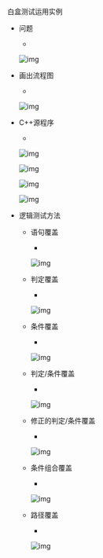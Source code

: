 白盒测试运用实例

- 问题

  - 

    ![img](https://img1.zlogs.net/20/20200117222851.png)

- 画出流程图

  - 

    ![img](https://img1.zlogs.net/20/20200117222852.png)

- C++源程序

  - 

    ![img](https://img1.zlogs.net/20/20200117222853.png)

    ![img](https://img1.zlogs.net/20/20200117222854.png)

    ![img](https://img1.zlogs.net/20/20200117222855.png)

    ![img](https://img1.zlogs.net/20/20200117222856.png)

- 逻辑测试方法

  - 语句覆盖

    - 

      ![img](https://img1.zlogs.net/20/20200117222857.png)

  - 判定覆盖

    - 

      ![img](https://img1.zlogs.net/20/20200117222858.png)

  - 条件覆盖

    - 

      ![img](https://img1.zlogs.net/20/20200117222859.png)

  - 判定/条件覆盖

    - 

      ![img](https://img1.zlogs.net/20/20200117222900.png)

  - 修正的判定/条件覆盖

    - 

      ![img](https://img1.zlogs.net/20/20200117222901.png)

  - 条件组合覆盖

    - 

      ![img](https://img1.zlogs.net/20/20200117222902.png)

  - 路径覆盖

    - 

      ![img](https://img1.zlogs.net/20/20200117222903.png)